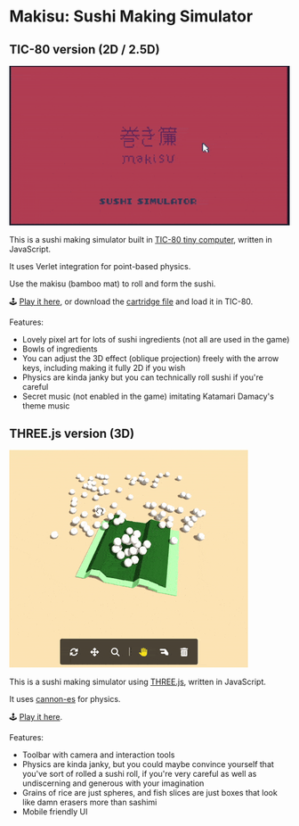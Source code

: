 # Makisu: Sushi Making Simulator

## TIC-80 version (2D / 2.5D)

![screen capture of attempting to roll sushi](./tic-80-screencap.gif)

This is a sushi making simulator built in [TIC-80 tiny computer](http://tic80.com/), written in JavaScript.

It uses Verlet integration for point-based physics.

Use the makisu (bamboo mat) to roll and form the sushi.

🕹️ [Play it here](https://1j01.github.io/makisu/tic-80/), or download the [cartridge file](./makisu.tic) and load it in TIC-80.

Features:
- Lovely pixel art for lots of sushi ingredients (not all are used in the game)
- Bowls of ingredients
- You can adjust the 3D effect (oblique projection) freely with the arrow keys, including making it fully 2D if you wish
- Physics are kinda janky but you can technically roll sushi if you're careful
- Secret music (not enabled in the game) imitating Katamari Damacy's theme music

## THREE.js version (3D)

![screen capture of attempting to roll sushi](./three-js-screencap.gif)

This is a sushi making simulator using [THREE.js](https://threejs.org/), written in JavaScript.

It uses [cannon-es](https://github.com/pmndrs/cannon-es) for physics.

🕹️ [Play it here](https://1j01.github.io/makisu/).

Features:
- Toolbar with camera and interaction tools
- Physics are kinda janky, but you could maybe convince yourself that you've sort of rolled a sushi roll, if you're very careful as well as undiscerning and generous with your imagination
- Grains of rice are just spheres, and fish slices are just boxes that look like damn erasers more than sashimi
- Mobile friendly UI

